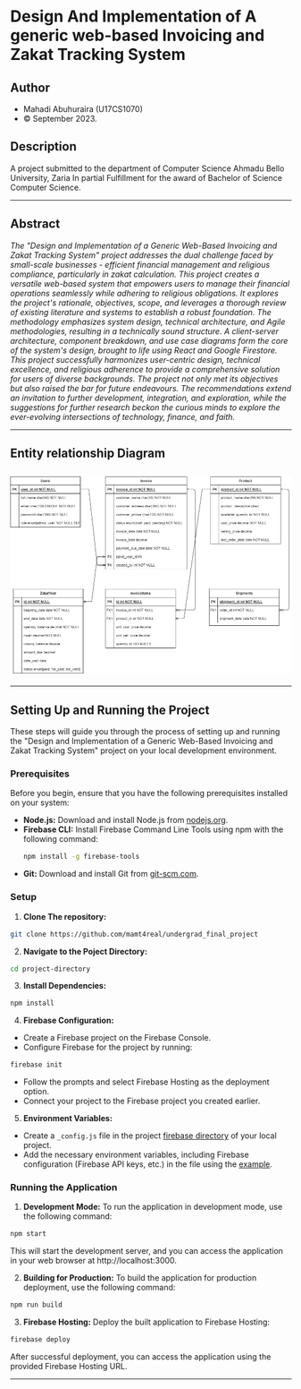 # Design And Implementation of A generic web-based Invoicing and Zakat Tracking System

## Author

- Mahadi Abuhuraira (U17CS1070)
- &copy; September 2023.

## Description

A project submitted to the department of Computer Science Ahmadu Bello University, Zaria In partial Fulfillment for the award of Bachelor of Science Computer Science.

---

## Abstract

_The "Design and Implementation of a Generic Web-Based Invoicing and Zakat Tracking System" project addresses the dual challenge faced by small-scale businesses - efficient financial management and religious compliance, particularly in zakat calculation. This project creates a versatile web-based system that empowers users to manage their financial operations seamlessly while adhering to religious obligations. It explores the project's rationale, objectives, scope, and leverages a thorough review of existing literature and systems to establish a robust foundation. The methodology emphasizes system design, technical architecture, and Agile methodologies, resulting in a technically sound structure. A client-server architecture, component breakdown, and use case diagrams form the core of the system's design, brought to life using React and Google Firestore. This project successfully harmonizes user-centric design, technical excellence, and religious adherence to provide a comprehensive solution for users of diverse backgrounds. The project not only met its objectives but also raised the bar for future endeavours. The recommendations extend an invitation to further development, integration, and exploration, while the suggestions for further research beckon the curious minds to explore the ever-evolving intersections of technology, finance, and faith._

---

## Entity relationship Diagram

## ![E-R Diagram](/ER-Diagram.png)

---

## Setting Up and Running the Project

These steps will guide you through the process of setting up and running the "Design and Implementation of a Generic Web-Based Invoicing and Zakat Tracking System" project on your local development environment.

### Prerequisites

Before you begin, ensure that you have the following prerequisites installed on your system:

- **Node.js:** Download and install Node.js from [nodejs.org](https://nodejs.org/).
- **Firebase CLI:** Install Firebase Command Line Tools using npm with the following command:
  ```bash
  npm install -g firebase-tools
  ```
- **Git:** Download and install Git from [git-scm.com](https://git-scm.com/).

### Setup

1. **Clone The repository:**

```bash
git clone https://github.com/mamt4real/undergrad_final_project
```

2. **Navigate to the Poject Directory:**

```bash
cd project-directory
```

3. **Install Dependencies:**

```bash
npm install
```

4. **Firebase Configuration:**

- Create a Firebase project on the Firebase Console.
- Configure Firebase for the project by running:

```bash
firebase init
```

- Follow the prompts and select Firebase Hosting as the deployment option.
- Connect your project to the Firebase project you created earlier.

5. **Environment Variables:**

- Create a `_config.js` file in the project [firebase directory](./src/firebase/) of your local project.
- Add the necessary environment variables, including Firebase configuration (Firebase API keys, etc.) in the file using the [example](./src/firebase/_config.example.js).

### Running the Application

1. **Development Mode:**
   To run the application in development mode, use the following command:

```bash
npm start
```

This will start the development server, and you can access the application in your web browser at http://localhost:3000.

2. **Building for Production:**
   To build the application for production deployment, use the following command:

```bash
npm run build
```

3. **Firebase Hosting:**
   Deploy the built application to Firebase Hosting:

```bash
firebase deploy
```

After successful deployment, you can access the application using the provided Firebase Hosting URL.

---
